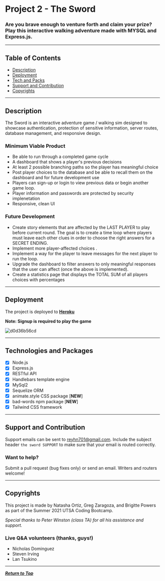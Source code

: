 # Project 2 - The Sword

### Are you brave enough to venture forth and claim your prize? Play this interactive walking adventure made with MYSQL and Express.js.

---

## Table of Contents

-   [Description](#description)
-   [Deployment](#deployment)
-   [Tech and Packs](#technologies-and-packages)
-   [Support and Contribution](#support-and-contribution)
-   [Copyrights](#copyrights)

---

## Description

The Sword is an interactive adventure game / walking sim designed to showcase authentication, protection of sensitive information, server routes, database management, and responsive design.

### Minimum Viable Product

-   Be able to run through a completed game cycle
-   A dashboard that shows a player's previous decisions
-   At least 2 possible branching paths so the player has meaningful choice
-   Post player choices to the database and be able to recall them on the dashboard and for future development use
-   Players can sign-up or login to view previous data or begin another game loop.
-   Player information and passwords are protected by security implenetation
-   Responsive, clean UI

### Future Development

-   Create story elements that are affected by the LAST PLAYER to play before current round. The goal is to create a time loop where players must leave each other clues in order to choose the right answers for a SECRET ENDING.
-   Implement more player-affected choices .
-   Implement a way for the player to leave messages for the next player to run the loop.
-   Upgrade the dashboard to filter answers to only meaningful responses that the user can affect (once the above is implemented).
-   Create a statistics page that displays the TOTAL SUM of all players choices with percentages

---

## Deployment

The project is deployed to [**Heroku**](https://endless-ocean-34575.herokuapp.com/)

**Note: Signup is required to play the game**

![d0d36b56cd](https://user-images.githubusercontent.com/86506686/141023555-e0b0c42f-316c-401c-901e-6bb5839943ce.jpg)

---

## Technologies and Packages

-   [x] Node.js
-   [x] Express.js
-   [x] RESTful API
-   [x] Handlebars template engine
-   [x] MySql2
-   [x] Sequelize ORM
-   [x] animate.style CSS package [**NEW**]
-   [x] bad-words npm package [**NEW**]
-   [x] Tailwind CSS framework

---

## Support and Contribution

Support emails can be sent to reyhn701@gmail.com. Include the subject header `the sword SUPPORT` to make sure that your email is routed correctly.

### Want to help?

Submit a pull request (bug fixes only) or send an email. Writers and routers welcome!

---

## Copyrights

This project is made by Natasha Ortiz, Greg Zaragoza, and Brigitte Powers as part of the Summer 2021 UTSA Coding Bootcamp.

_Special thanks to Peter Winston (class TA) for all his assistance and support._

### Live Q&A volunteers (thanks, guys!)

-   Nicholas Dominguez
-   Steven Irving
-   Lan Tsukino

---

[**_Return to Top_**](#table-of-contents)
